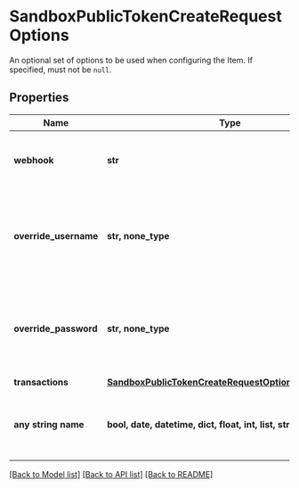 # SandboxPublicTokenCreateRequestOptions

An optional set of options to be used when configuring the Item. If specified, must not be `null`.

## Properties
Name | Type | Description | Notes
------------ | ------------- | ------------- | -------------
**webhook** | **str** | Specify a webhook to associate with the new Item. | [optional] 
**override_username** | **str, none_type** | Test username to use for the creation of the Sandbox Item. Default value is &#x60;user_good&#x60;. | [optional]  if omitted the server will use the default value of "user_good"
**override_password** | **str, none_type** | Test password to use for the creation of the Sandbox Item. Default value is &#x60;pass_good&#x60;. | [optional]  if omitted the server will use the default value of "pass_good"
**transactions** | [**SandboxPublicTokenCreateRequestOptionsTransactions**](SandboxPublicTokenCreateRequestOptionsTransactions.md) |  | [optional] 
**any string name** | **bool, date, datetime, dict, float, int, list, str, none_type** | any string name can be used but the value must be the correct type | [optional]

[[Back to Model list]](../README.md#documentation-for-models) [[Back to API list]](../README.md#documentation-for-api-endpoints) [[Back to README]](../README.md)


